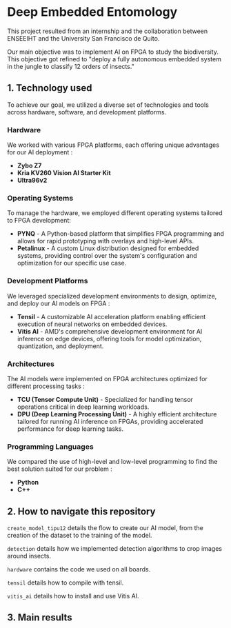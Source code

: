 # Deep Embedded Entomology

This project resulted from an internship and the collaboration between ENSEEIHT and the University San Francisco de Quito.

Our main objective was to implement AI on FPGA to study the biodiversity. This objective got refined to "deploy a fully autonomous embedded system in the jungle to classify 12 orders of insects."

## 1. Technology used

To achieve our goal, we utilized a diverse set of technologies and tools across hardware, software, and development platforms.

### Hardware

We worked with various FPGA platforms, each offering unique advantages for our AI deployment :
- **Zybo Z7**
- **Kria KV260 Vision AI Starter Kit**
- **Ultra96v2**

### Operating Systems

To manage the hardware, we employed different operating systems tailored to FPGA development:
- **PYNQ** -  A Python-based platform that simplifies FPGA programming and allows for rapid prototyping with overlays and high-level APIs.
- **Petalinux** -     A custom Linux distribution designed for embedded systems, providing control over the system's configuration and optimization for our specific use case.


### Development Platforms

We leveraged specialized development environments to design, optimize, and deploy our AI models on FPGA
:
- **Tensil** - A customizable AI acceleration platform enabling efficient execution of neural networks on embedded devices.
- **Vitis AI** - AMD's comprehensive development environment for AI inference on edge devices, offering tools for model optimization, quantization, and deployment.

### Architectures
The AI models were implemented on FPGA architectures optimized for different processing tasks :
- **TCU (Tensor Compute Unit)** - Specialized for handling tensor operations critical in deep learning workloads.
- **DPU (Deep Learning Processing Unit)** - A highly efficient architecture tailored for running AI inference on FPGAs, providing accelerated performance for deep learning tasks.

### Programming Languages
We compared the use of high-level and low-level programming to find the best solution suited for our problem :
- **Python**
- **C++**


## 2. How to navigate this repository

```create_model_tipu12``` details the flow to create our AI model, from the creation of the dataset to the training of the model.

```detection``` details how we implemented detection algorithms to crop images around insects.

```hardware``` contains the code we used on all boards.

```tensil``` details how to compile with tensil.

```vitis_ai``` details how to install and use Vitis AI.


## 3. Main results